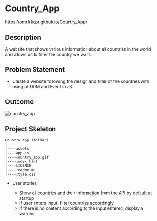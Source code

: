 # Country_App

https://omrfrkcpr.github.io/Country_App/

## Description

A website that shows various information about all countries in the world and allows us to filter the country we want.

## Problem Statement

- Create a website following the design and filter of the countries with using of DOM and Event in JS.

## Outcome

![country_app](https://github.com/omrfrkcpr/Country_App/assets/77440899/6561f03b-c878-4b5a-b5aa-a1f157f83761)

## Project Skeleton

```
Country_App (folder)
|
|----assets
|----app.js
|----country_app.gif
|----index.html
|----LICENCE
|----readme.md
|----style.css
```

- User stories;

  - Show all countries and their information from the API by default at startup
  - If user enters input, filter countries accordingly
  - If there is no content according to the input entered, display a warning
